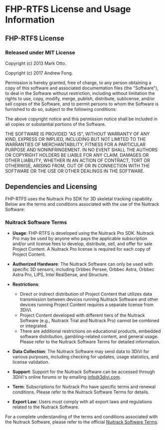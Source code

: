 # FHP-RTFS License and Usage Information

## FHP-RTFS License

### Released under MIT License

Copyright (c) 2013 Mark Otto.

Copyright (c) 2017 Andrew Fong.

Permission is hereby granted, free of charge, to any person obtaining a copy of this software and associated documentation files (the "Software"), to deal in the Software without restriction, including without limitation the rights to use, copy, modify, merge, publish, distribute, sublicense, and/or sell copies of the Software, and to permit persons to whom the Software is furnished to do so, subject to the following conditions:

The above copyright notice and this permission notice shall be included in all copies or substantial portions of the Software.

THE SOFTWARE IS PROVIDED "AS IS", WITHOUT WARRANTY OF ANY KIND, EXPRESS OR IMPLIED, INCLUDING BUT NOT LIMITED TO THE WARRANTIES OF MERCHANTABILITY, FITNESS FOR A PARTICULAR PURPOSE AND NONINFRINGEMENT. IN NO EVENT SHALL THE AUTHORS OR COPYRIGHT HOLDERS BE LIABLE FOR ANY CLAIM, DAMAGES OR OTHER LIABILITY, WHETHER IN AN ACTION OF CONTRACT, TORT OR OTHERWISE, ARISING FROM, OUT OF OR IN CONNECTION WITH THE SOFTWARE OR THE USE OR OTHER DEALINGS IN THE SOFTWARE.

## Dependencies and Licensing

FHP-RTFS uses the Nuitrack Pro SDK for 3D skeletal tracking capability. Below are the terms and conditions associated with the use of the Nuitrack Software:

### Nuitrack Software Terms

- **Usage**: FHP-RTFS is developed using the Nuitrack Pro SDK. Nuitrack Pro may be used by anyone who pays the applicable subscription and/or unit license fees to develop, distribute, sell, and offer for sale Project Content. A Nuitrack Pro license is required for each copy of Project Content.

- **Authorized Hardware**: The Nuitrack Software can only be used with specific 3D sensors, including Orbbec Persee, Orbbec Astra, Orbbec Astra Pro, LIPS, Intel RealSense, and Structure.

- **Restrictions**: 
  - Direct or indirect distribution of Project Content that utilizes data transmission between devices running Nuitrack Software and other devices running Project Content requires a separate license from 3DiVi.
  - Project Content developed with different tiers of the Nuitrack Software (e.g., Nuitrack Trial and Nuitrack Pro) cannot be combined or integrated.
  - There are additional restrictions on educational products, embedded software distribution, gambling-related content, and general usage. Please refer to the Nuitrack Software Terms for detailed information.

- **Data Collection**: The Nuitrack Software may send data to 3DiVi for various purposes, including checking for updates, usage statistics, and license validation.

- **Support**: Support for the Nuitrack Software can be accessed through 3DiVi's online forums or by emailing info@3divi.com.

- **Term**: Subscriptions for Nuitrack Pro have specific terms and renewal conditions. Please refer to the Nuitrack Software Terms for details.

- **Export Law**: Users must comply with all export laws and regulations related to the Nuitrack Software.

For a complete understanding of the terms and conditions associated with the Nuitrack Software, please refer to the official [Nuitrack Software Terms](https://www.3divi.com/downloads/Nuitrack_Software_Terms.pdf).
